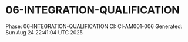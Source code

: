 # 06-INTEGRATION-QUALIFICATION
Phase: 06-INTEGRATION-QUALIFICATION
CI: CI-AM001-006
Generated: Sun Aug 24 22:41:04 UTC 2025
